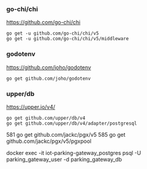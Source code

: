 <!-- --------------------------------------------------------------- -->

### go-chi/chi

https://github.com/go-chi/chi

    go get -u github.com/go-chi/chi/v5
    go get -u github.com/go-chi/chi/v5/middleware

<!-- --------------------------------------------------------------- -->

### godotenv

https://github.com/joho/godotenv

    go get github.com/joho/godotenv


<!-- --------------------------------------------------------------- -->
### upper/db


https://upper.io/v4/    

    go get github.com/upper/db/v4
    go get github.com/upper/db/v4/adapter/postgresql









  581  go get github.com/jackc/pgx/v5
  585  go get github.com/jackc/pgx/v5/pgxpool
<!-- --------------------------------------------------------------- -->
docker exec -it iot-parking-gateway_postgres psql -U parking_gateway_user -d parking_gateway_db





